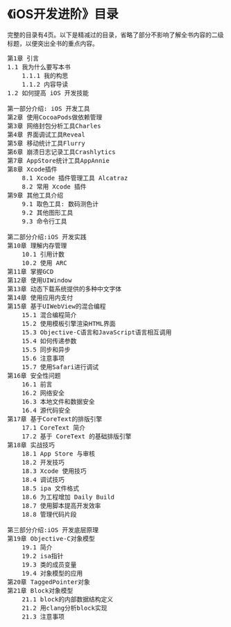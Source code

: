 《iOS开发进阶》目录
====

完整的目录有4页。以下是精减过的目录，省略了部分不影响了解全书内容的二级标题，以便突出全书的重点内容。

<pre>
第1章 引言
1.1 我为什么要写本书 
    1.1.1 我的构思 
    1.1.2 内容导读
1.2 如何提高 iOS 开发技能第一部分介绍: iOS 开发工具第2章 使用CocoaPods做依赖管理第3章 网络封包分析工具Charles
第4章 界面调试工具Reveal
第5章 移动统计工具Flurry
第6章 崩溃日志记录工具Crashlytics
第7章 AppStore统计工具AppAnnie
第8章 Xcode插件
    8.1 Xcode 插件管理工具 Alcatraz
    8.2 常用 Xcode 插件
第9章 其他工具介绍
    9.1 取色工具: 数码测色计
    9.2 其他图形工具
    9.3 命令行工具第二部分介绍:iOS 开发实践
第10章 理解内存管理
    10.1 引用计数
    10.2 使用 ARC
第11章 掌握GCD
第12章 使用UIWindow
第13章 动态下载系统提供的多种中文字体
第14章 使用应用内支付
第15章 基于UIWebView的混合编程
    15.1 混合编程简介
    15.2 使用模板引擎渲染HTML界面
    15.3 Objective-C语言和JavaScript语言相互调用
    15.4 如何传递参数
    15.5 同步和异步
    15.6 注意事项
    15.7 使用Safari进行调试
第16章 安全性问题
    16.1 前言
    16.2 网络安全
    16.3 本地文件和数据安全
    16.4 源代码安全
第17章 基于CoreText的排版引擎
    17.1 CoreText 简介
    17.2 基于 CoreText 的基础排版引擎
第18章 实战技巧
    18.1 App Store 与审核
    18.2 开发技巧
    18.3 Xcode 使用技巧
    18.4 调试技巧
    18.5 ipa 文件格式
    18.6 为工程增加 Daily Build
    18.7 使用脚本提高开发效率
    18.8 管理代码片段
    
第三部分介绍:iOS 开发底层原理
第19章 Objective-C对象模型
    19.1 简介
    19.2 isa指针
    19.3 类的成员变量
    19.4 对象模型的应用
第20章 TaggedPointer对象
第21章 Block对象模型
    21.1 block的内部数据结构定义
    21.2 用clang分析block实现
    21.3 注意事项
</pre>